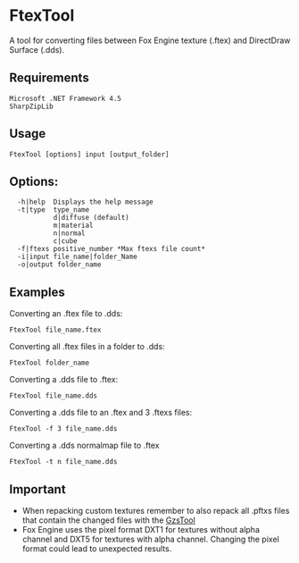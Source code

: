FtexTool
========
A tool for converting files between Fox Engine texture (.ftex) and DirectDraw Surface (.dds).

Requirements
--------
```
Microsoft .NET Framework 4.5 
SharpZipLib
```

Usage
--------
```
FtexTool [options] input [output_folder]
```

Options:
--------
```
  -h|help  Displays the help message
  -t|type  type_name
           d|diffuse (default)
           m|material
           n|normal
           c|cube
  -f|ftexs positive_number *Max ftexs file count* 
  -i|input file_name|folder_Name
  -o|output folder_name
```

Examples
--------

Converting an .ftex file to .dds:
```
FtexTool file_name.ftex
```

Converting all .ftex files in a folder to .dds:
```
FtexTool folder_name
```

Converting a .dds file to .ftex:
```
FtexTool file_name.dds
```

Converting a .dds file to an .ftex and 3 .ftexs files:
```
FtexTool -f 3 file_name.dds
```

Converting a .dds normalmap file to .ftex
```
FtexTool -t n file_name.dds
```

Important
--------
* When repacking custom textures remember to also repack all .pftxs files that contain the changed files with the [GzsTool](https://github.com/Atvaark/GzsTool)
* Fox Engine uses the pixel format DXT1 for textures without alpha channel and DXT5 for textures with alpha channel. Changing the pixel format could lead to unexpected results.
